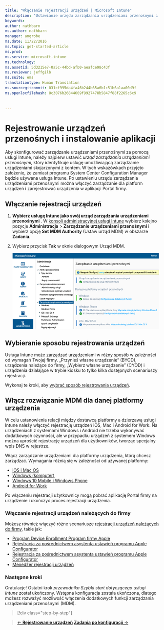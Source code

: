 ```yaml
---
title: "Włączanie rejestracji urządzeń | Microsoft Intune"
description: "Ustawianie urzędu zarządzania urządzeniami przenośnymi i włączanie rejestracji urządzeń z systemami iOS, Windows, Android i Mac."
keywords: 
author: nathbarn
ms.author: nathbarn
manager: angrobe
ms.date: 11/22/2016
ms.topic: get-started-article
ms.prod: 
ms.service: microsoft-intune
ms.technology: 
ms.assetid: 5d3215e7-0a5c-44bd-afb0-aeafce98c43f
ms.reviewer: jeffgilb
ms.suite: ems
translationtype: Human Translation
ms.sourcegitcommit: 031cf995da4fa46b244b65a6b1c51b6a1aa00d9f
ms.openlocfilehash: 8c3076b26844669f9927478b5847f88f2265c6c9


---
```


# <a name="enroll-mobile-devices-and-install-an-app"></a>Rejestrowanie urządzeń przenośnych i instalowanie aplikacji
Aby skonfigurować zarządzanie urządzeniami przenośnymi za pomocą usługi Intune, należy najpierw ustawić *urząd zarządzania urządzeniami przenośnymi*, który identyfikuje usługę umożliwiającą zarządzanie urządzeniami skojarzonymi z kontem. W tych wskazówkach przyjęto założenie, że zamiast programu System Center Configuration Manager będzie używana usługa Intune. Po ustawieniu urzędu zarządzania urządzeniami przenośnymi można włączyć zarządzanie dla platform urządzeń i zarejestrować urządzenia w aplikacji Portal firmy.

## <a name="enable-device-enrollment"></a>Włączanie rejestracji urządzeń

1. **Wybierz usługę Intune jako swój urząd zarządzania urządzeniami przenośnymi**
   . W [konsoli administracyjnej usługi Intune](https://manage.microsoft.com/) wybierz kolejno pozycje **Administracja** > **Zarządzanie urządzeniami przenośnymi** i wybierz opcję **Set MDM Authority** (Ustaw urząd MDM) w obszarze **Zadania**.  

2. Wybierz przycisk **Tak** w oknie dialogowym Urząd MDM.

    ![Konsola administracyjna. Konfigurowanie usługi Intune jako urzędu MDM](./media/mdmAuthority.png)

## <a name="choose-how-to-enroll-devices"></a>Wybieranie sposobu rejestrowania urządzeń

Usługa Intune może zarządzać urządzeniami w różny sposób w zależności od wymagań Twojej firmy. „Przynieś własne urządzenie” (BYOD), urządzenia należące do firmy, „Wybierz własne urządzenie” (CYOD) i urządzenia działające w trybie kiosku to tylko kilka dostępnych scenariuszy rejestracji.

Wykonaj te kroki, aby [wybrać sposób rejestrowania urządzeń](choose-how-to-enroll-devices1.md).

## <a name="enable-mdm-for-your-device-platform"></a>Włącz rozwiązanie MDM dla danej platformy urządzenia
W celu ustanowienia relacji między dostawcą platformy a dzierżawą usługi Intune należy włączyć rejestrację urządzeń iOS, Mac i Android for Work. Na urządzeniach z systemami Windows i Android nie trzeba wykonywać dodatkowych czynności, ale w przypadku urządzeń z systemem Windows można uprościć rejestrację urządzeń dla użytkowników, tworząc specjalny wpis DNS w rejestrze.

Włącz zarządzanie urządzeniami dla platformy urządzenia, którą chcesz zarządzać. Wymagania różnią się w zależności od używanej platformy:

-  [iOS i Mac OS](https://docs.microsoft.com/intune/deploy-use/set-up-ios-and-mac-management-with-microsoft-intune.md)
-  [Windows (komputer)](https://docs.microsoft.com/intune/deploy-use/set-up-windows-device-management-with-microsoft-intune)
-  [Windows 10 Mobile i Windows Phone](https://docs.microsoft.com/intune/deploy-use/set-up-windows-phone-management-with-microsoft-intune)
- [Android for Work](https://docs.microsoft.com/intune/deploy-use/set-up-android-for-work)

Po włączeniu rejestracji użytkownicy mogą pobrać aplikację Portal firmy na urządzenie i ukończyć proces rejestracji urządzenia.

### <a name="enable-company-owned-device-enrollment"></a>Włączanie rejestracji urządzeń należących do firmy
Możesz również włączyć różne scenariusze [rejestracji urządzeń należących do firmy](https://docs.microsoft.com/intune/deploy-use/manage-corporate-owned-devices), takie jak:
- [Program Device Enrollment Program firmy Apple](https://docs.microsoft.com/intune/deploy-use/ios-device-enrollment-program-in-microsoft-intune)
- [Rejestracja za pośrednictwem asystenta ustawień programu Apple Configurator](https://docs.microsoft.com/intune/deploy-use/ios-setup-assistant-enrollment-in-microsoft-intune)
- [Rejestracja za pośrednictwem asystenta ustawień programu Apple Configurator](https://docs.microsoft.com/intune/deploy-use/ios-direct-enrollment-in-microsoft-intune)
- [Menedżer rejestracji urządzeń](https://docs.microsoft.com/intune/deploy-use/enroll-corporate-owned-devices-with-the-device-enrollment-manager-in-microsoft-intune)

### <a name="next-steps"></a>Następne kroki
Gratulacje! Ostatni krok *przewodnika Szybki start dotyczącego usługi Intune* został ukończony. Wstępna konfiguracja została ukończona, dlatego możesz rozważyć możliwość włączenia dodatkowych funkcji zarządzania urządzeniami przenośnymi (MDM).

>[!div class="step-by-step"]

>[&larr; **Rejestrowanie urządzeń**](.\start-with-a-paid-subscription-to-microsoft-intune-step-8.md)     [**Zadania po konfiguracji** &rarr;](.\post-configuration-tasks.md)  



<!--HONumber=Dec16_HO1-->


